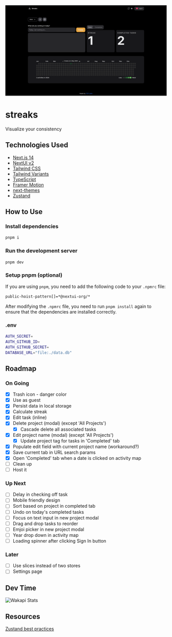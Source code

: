 <div align="center">
  <img src="./public/image.png">
</div>

# streaks

Visualize your consistency

## Technologies Used

- [Next.js 14](https://nextjs.org/docs/getting-started)
- [NextUI v2](https://nextui.org/)
- [Tailwind CSS](https://tailwindcss.com/)
- [Tailwind Variants](https://tailwind-variants.org)
- [TypeScript](https://www.typescriptlang.org/)
- [Framer Motion](https://www.framer.com/motion/)
- [next-themes](https://github.com/pacocoursey/next-themes)
- [Zustand](https://zustand-demo.pmnd.rs/)

## How to Use

### Install dependencies

```bash
pnpm i
```

### Run the development server

```bash
pnpm dev
```

### Setup pnpm (optional)

If you are using `pnpm`, you need to add the following code to your `.npmrc` file:

```bash
public-hoist-pattern[]=*@nextui-org/*
```

After modifying the `.npmrc` file, you need to run `pnpm install` again to ensure that the dependencies are installed correctly.

### .env

```bash
AUTH_SECRET=
AUTH_GITHUB_ID=
AUTH_GITHUB_SECRET=
DATABASE_URL="file:./data.db"
```

## Roadmap
### On Going

- [X] Trash icon - danger color
- [X] Use as guest
- [X] Persist data in local storage
- [X] Calculate streak
- [X] Edit task (inline)
- [X] Delete project (modal) (except 'All Projects')
    - [X] Cascade delete all associated tasks
- [X] Edit project name (modal) (except 'All Projects')
    - [X] Update project tag for tasks in 'Completed' tab
- [X] Populate edit field with current project name (workaround?)
- [X] Save current tab in URL search params
- [X] Open 'Completed' tab when a date is clicked on activity map
- [ ] Clean up
- [ ] Host it

### Up Next
- [ ] Delay in checking off task
- [ ] Mobile friendly design
- [ ] Sort based on project in completed tab
- [ ] Undo on today's completed tasks
- [ ] Focus on text input in new project modal
- [ ] Drag and drop tasks to reorder
- [ ] Emjoi picker in new project modal
- [ ] Year drop down in activity map
- [ ] Loading spinner after clicking Sign In button

### Later
- [ ] Use slices instead of two stores
- [ ] Settings page

## Dev Time 
![Wakapi Stats](https://wakapi.dev/api/badge/pritish__mishraa/interval:any/project:streaks)

## Resources
[Zustand best practices](https://tkdodo.eu/blog/working-with-zustand)